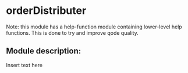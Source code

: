 
# orderDistributer

Note: this module has a help-function module containing lower-level help functions. This is done to try and improve qode quality.

## Module description:
Insert text here

